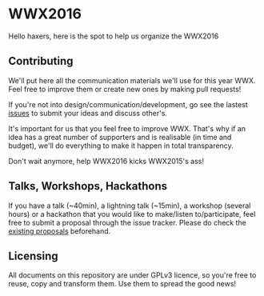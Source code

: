 # WWX2016
Hello haxers, here is the spot to help us organize the WWX2016

## Contributing

We'll put here all the communication materials we'll use for this year WWX. Feel free to improve them or create new ones by making pull requests!

If you're not into design/communication/development, go see the lastest [issues](https://github.com/silexlabs/wwx2016/issues) to submit your ideas and discuss other's.

It's important for us that you feel free to improve WWX. That's why if an idea has a great number of supporters and is realisable (in time and budget), we'll do everything to make it happen in total transparency.

Don't wait anymore, help WWX2016 kicks WWX2015's ass!

## Talks, Workshops, Hackathons

If you have a talk (~40min), a lightning talk (~15min), a workshop (several hours) or a hackathon that you would like to make/listen to/participate, feel free to submit a proposal through the issue tracker. Please do check the [existing proposals](https://github.com/silexlabs/wwx2016/labels/session) beforehand.

## Licensing

All documents on this repository are under GPLv3 licence, so you're free to reuse, copy and transform them. Use them to spread the good news!

